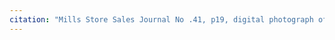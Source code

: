 ```yaml
---
citation: "Mills Store Sales Journal No .41, p19, digital photograph of book owned by Brooktondale collector."
---
```

